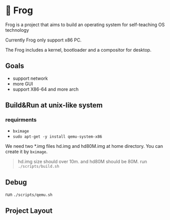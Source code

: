 # 🐸 Frog
Frog is a project that aims to build an operating system for self-teaching OS technology

Currently Frog only support x86 PC.

The Frog includes a kernel, bootloader and a compositor for desktop.

<need image there>

## Goals
- support network
- more GUI
- support X86-64 and more arch

## Build&Run at unix-like system
### requirments
- `bximage`
- ```sudo apt-get -y install qemu-system-x86```

We need two *.img files hd.img and hd80M.img at home directory. You can create it by
`bximage`.
> hd.img size should over 10m. and hd80M should be 80M.
run `./scripts/build.sh`

## Debug
run `./scripts/qemu.sh`

## Project Layout
